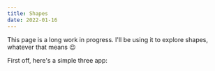 ```yaml
---
title: Shapes
date: 2022-01-16
---
```


This page is a long work in progress. I'll be using it to explore shapes, whatever that means 😉

First off, here's a simple three app:

<div id="shapes"></div>